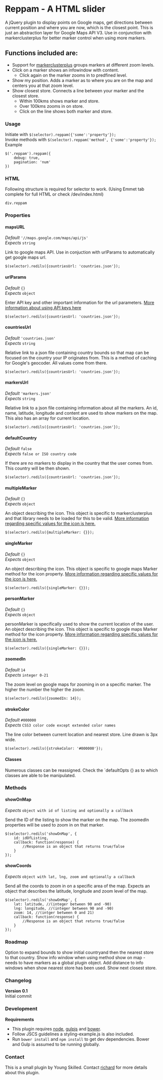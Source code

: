 # Reppam - A HTML slider #

A jQuery plugin to display points on Google maps, get directions between current position and where you are now, which is the closest point. This is just an abstraction layer for Google Maps API V3. Use in conjunction with markerclusterplus for better marker control when using more markers.

## Functions included are: ##

* Support for [markerclusterplus](http://google-maps-utility-library-v3.googlecode.com/svn/trunk/markerclustererplus/docs/reference.html) groups markers at different zoom levels.
* Click on a marker shows an infowindow with content. 
	* Click again on the marker zooms in to predfined level.
* Show my position. Adds a marker as to where you are on the map and centers you at that zoom level.
* Show closest store. Connects a line between your marker and the closest store.
	* Within 100kms shows marker and store.
	* Over 100kms zooms in on store.
	* Click on the line shows both marker and store.


### Usage ###


Initiate with `$(selector).reppam({'some':'property'});`   
Invoke methods with `$(selector).reppam('method', {'some':'property'});`   
Example

	$('.reppam').reppam({
		debug: true,
		pagination: 'num'
	})

### HTML ###

Following structure is required for selector to work. (Using Emmet tab complete for full HTML or check /dev/index.html)

	div.reppam

### Properties ###

#### mapsURL ####

*Default* `'//maps.google.com/maps/api/js'`   
*Expects* `string`

Link to google maps API. Use in conjuction with urlParams to automatically get google maps url.

	$(selector).redils({countriesUrl: 'countries.json'});

#### urlParams ####

*Default* `{}`   
*Expects* `object`

Enter API key and other important information for the url parameters. [More information about using API keys here](https://developers.google.com/maps/documentation/javascript/tutorial)

	$(selector).redils({countriesUrl: 'countries.json'});

#### countriesUrl ####

*Default* `'countries.json'`   
*Expects* `string`

Relative link to a json file containing country bounds so that map can be focused on the country your IP originates from. This is a method of caching for Google's geocoder. All values come from there.

	$(selector).redils({countriesUrl: 'countries.json'});

#### markersUrl ####

*Default* `'markers.json'`   
*Expects* `string`

Relative link to a json file containing information about all the markers. An id, name, latitude, longitude and content are used to show markers on the map. This also has an array for current location.

	$(selector).redils({countriesUrl: 'countries.json'});

#### defaultCountry ####

*Default* `false`   
*Expects* `false or ISO country code`

If there are no markers to display in the country that the user comes from. This country will be then shown.

	$(selector).redils({countriesUrl: 'countries.json'});

#### multipleMarker ####

*Default* `{}`   
*Expects* `object`

An object describing the icon. This object is specific to markerclusterplus and that library needs to be loaded for this to be valid. [More information regarding specific values for the icon is here.](http://google-maps-utility-library-v3.googlecode.com/svn/trunk/markerclustererplus/docs/reference.html)

	$(selector).redils({multipleMarker: {}});

#### singleMarker ####

*Default* `{}`   
*Expects* `object`

An object describing the icon. This object is specific to google maps Marker method for the icon property. [More information regarding specific values for the icon is here.](https://developers.google.com/maps/documentation/javascript/reference#MarkerOptions)

	$(selector).redils({singleMarker: {}});

#### personMarker ####

*Default* `{}`   
*Expects* `object`

personMarker is specifically used to show the current location of the user. An object describing the icon. This object is specific to google maps Marker method for the icon property. [More information regarding specific values for the icon is here.](https://developers.google.com/maps/documentation/javascript/reference#MarkerOptions)

	$(selector).redils({singleMarker: {}});

#### zoomedIn ####

*Default* `14`   
*Expects* `integer 0-21`

The zoom level on google maps for zooming in on a specific marker. The higher the number the higher the zoom.

	$(selector).redils({zoomedIn: 14});

#### strokeColor ####

*Default* `#000000`   
*Expects* `CSS3 color code except extended color names`

The line color between current location and nearest store. Line drawn is 3px wide.

	$(selector).redils({strokeColor: '#000000'});


#### Classes ####

Numerous classes can be reassigned. Check the `defaultOpts {} as to which classes are able to be manipulated.


### Methods ###

#### showOnMap ####

*Expects* `object with id of listing and optionally a callback`

Send the ID of the listing to show the marker on the map. The zoomedIn properties will be used to zoom in on that marker.

	$(selector).redils('showOnMap', {
		id: idOfListing,
		callback: function(response) {
			//Response is an object that returns true/false
		}
	});

#### showCoords ####

*Expects* `object with lat, lng, zoom and optionally a callback`

Send all the coords to zoom in on a specific area of the map. Expects an object that describes the latitude, longitude and zoom level of the map.

	$(selector).redils('showOnMap', {
		lat: latitude, //(integer between 90 and -90)
		lng: longitude, //(integer between 90 and -90)
		zoom: 14, //(intger between 0 and 21)
		callback: function(response) {
			//Response is an object that returns true/false
		}
	});


### Roadmap ###

Option to expand bounds to show initial countryand then the nearest store to that country.
Show info window when using method show on map - needs to have markers as a global plugin object.
Add distance to info windows when show nearest store has been used.
Show next closest store.


### Changelog ###

**Version 0.1**  
Initial commit


### Development ###

**Requirements**
* This plugin requires [node](http://nodejs.org/), [gulpjs](http://gulpjs.com/) and [bower](http://bower.io/).
* Follow JSCS guidelines a styling-example.js is also included.
* Run `bower install` and `npm install` to get dev dependencies. Bower and Gulp is assumed to be running globally.

### Contact ###

This is a small plugin by Young Skilled.
Contact [richard](mailto:richard@youngskilled) for more details about this plugin.